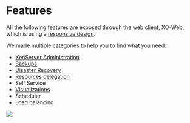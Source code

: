 # Features

All the following features are exposed through the web client, XO-Web, which is using a [responsive design](https://xen-orchestra.com/blog/xen-orchestra-responsive-design/).

We made multiple categories to help you to find what you need:

* [XenServer Administration](administration.html)
* [Backups](backups.html)
* [Disaster Recovery](disaster_recovery.html)
* [Resources delegation](resources_delegation.html)
* Self Service
* [Visualizations](visualizations.html)
* Scheduler
* Load balancing


![](https://xen-orchestra.com/blog/content/images/2015/05/phone1.JPG)